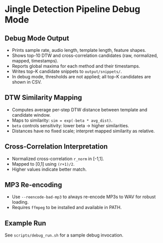 # Jingle Detection Pipeline Debug Mode

## Debug Mode Output

- Prints sample rate, audio length, template length, feature shapes.
- Shows top-10 DTW and cross-correlation candidates (raw, normalized, mapped, timestamps).
- Reports global maxima for each method and their timestamps.
- Writes top-K candidate snippets to `output/snippets/`.
- In debug mode, thresholds are not applied; all top-K candidates are shown in CSV.

## DTW Similarity Mapping

- Computes average per-step DTW distance between template and candidate window.
- Maps to similarity: `sim = exp(-beta * avg_dist)`.
- `beta` controls sensitivity: lower beta → higher similarities.
- Distances have no fixed scale; interpret mapped similarity as relative.

## Cross-Correlation Interpretation

- Normalized cross-correlation `r_norm` in [-1,1].
- Mapped to [0,1] using `(r+1)/2`.
- Higher values indicate better match.

## MP3 Re-encoding

- Use `--reencode-bad-mp3` to always re-encode MP3s to WAV for robust loading.
- Requires `ffmpeg` to be installed and available in PATH.

## Example Run

See `scripts/debug_run.sh` for a sample debug invocation.
